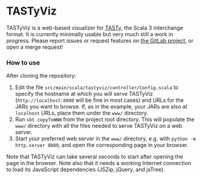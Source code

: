 # TASTyViz

TASTyViz is a web-based visualizer for [TASTy][1], the Scala 3
interchange format. It is currently minimally usable but very much
still a work in progress. Please report issues or request features on
[the GitLab project][2], or open a merge request!

### How to use

After cloning the repository:

 1. Edit the file `src/main/scala/tastyviz/controller/Config.scala` to
    specify the hostname at which you will serve TASTyViz
    (`http://localhost:8080` will be fine in most cases) and URLs for
    the JARs you want to browse. If, as in the example, your JARs are
    also at `localhost` URLs, place them under the `www/` directory.
 1. Run `sbt copyToWWW` from the project root directory. This will
    populate the `www/` directory with all the files needed to serve
    TASTyViz on a web server.
 1. Start your preferred web server in the `www/` directory, e.g. with
    `python -m http.server 8080`, and open the corresponding page in
    your browser.

Note that TASTyViz can take several seconds to start after opening the
page in the browser. Note also that it needs a working Internet
connection to load its JavaScript dependencies (JSZip, jQuery, and
jsTree).


[1]: https://docs.scala-lang.org/scala3/guides/tasty-overview.html
[2]: https://gitlab.epfl.ch/shardulc/tastyviz/-/issues
